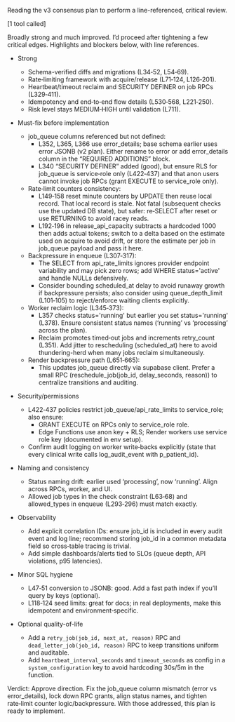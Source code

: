 Reading the v3 consensus plan to perform a line-referenced, critical review.

[1 tool called]

Broadly strong and much improved. I’d proceed after tightening a few critical edges. Highlights and blockers below, with line references.

- Strong
  - Schema-verified diffs and migrations (L34‑52, L54‑69).
  - Rate‑limiting framework with acquire/release (L71‑124, L126‑201).
  - Heartbeat/timeout reclaim and SECURITY DEFINER on job RPCs (L329‑411).
  - Idempotency and end‑to‑end flow details (L530‑568, L221‑250).
  - Risk level stays MEDIUM‑HIGH until validation (L711).

- Must-fix before implementation
  - job_queue columns referenced but not defined:
    - L352, L365, L366 use error_details; base schema earlier uses error JSONB (v2 plan). Either rename to error or add error_details column in the “REQUIRED ADDITIONS” block.
    - L340 “SECURITY DEFINER” added (good), but ensure RLS for job_queue is service‑role only (L422‑437) and that anon users cannot invoke job RPCs (grant EXECUTE to service_role only).
  - Rate‑limit counters consistency:
    - L149‑158 reset minute counters by UPDATE then reuse local record. That local record is stale. Not fatal (subsequent checks use the updated DB state), but safer: re‑SELECT after reset or use RETURNING to avoid racey reads.
    - L192‑196 in release_api_capacity subtracts a hardcoded 1000 then adds actual tokens; switch to a delta based on the estimate used on acquire to avoid drift, or store the estimate per job in job_queue payload and pass it here.
  - Backpressure in enqueue (L307‑317):
    - The SELECT from api_rate_limits ignores provider endpoint variability and may pick zero rows; add WHERE status='active' and handle NULLs defensively.
    - Consider bounding scheduled_at delay to avoid runaway growth if backpressure persists; also consider using queue_depth_limit (L101‑105) to reject/enforce waiting clients explicitly.
  - Worker reclaim logic (L345‑373):
    - L357 checks status='running' but earlier you set status='running' (L378). Ensure consistent status names (‘running’ vs ‘processing’ across the plan).
    - Reclaim promotes timed‑out jobs and increments retry_count (L351). Add jitter to rescheduling (scheduled_at) here to avoid thundering-herd when many jobs reclaim simultaneously.
  - Render backpressure path (L651‑665):
    - This updates job_queue directly via supabase client. Prefer a small RPC (reschedule_job(job_id, delay_seconds, reason)) to centralize transitions and auditing.

- Security/permissions
  - L422‑437 policies restrict job_queue/api_rate_limits to service_role; also ensure:
    - GRANT EXECUTE on RPCs only to service_role role.
    - Edge Functions use anon key + RLS; Render workers use service role key (documented in env setup).
  - Confirm audit logging on worker write‑backs explicitly (state that every clinical write calls log_audit_event with p_patient_id).

- Naming and consistency
  - Status naming drift: earlier used ‘processing’, now ‘running’. Align across RPCs, worker, and UI.
  - Allowed job types in the check constraint (L63‑68) and allowed_types in enqueue (L293‑296) must match exactly.

- Observability
  - Add explicit correlation IDs: ensure job_id is included in every audit event and log line; recommend storing job_id in a common metadata field so cross‑table tracing is trivial.
  - Add simple dashboards/alerts tied to SLOs (queue depth, API violations, p95 latencies).

- Minor SQL hygiene
  - L47‑51 conversion to JSONB: good. Add a fast path index if you’ll query by keys (optional).
  - L118‑124 seed limits: great for docs; in real deployments, make this idempotent and environment‑specific.

- Optional quality-of-life
  - Add a `retry_job(job_id, next_at, reason)` RPC and `dead_letter_job(job_id, reason)` RPC to keep transitions uniform and auditable.
  - Add `heartbeat_interval_seconds` and `timeout_seconds` as config in a `system_configuration` key to avoid hardcoding 30s/5m in the function.

Verdict: Approve direction. Fix the job_queue column mismatch (error vs error_details), lock down RPC grants, align status names, and tighten rate‑limit counter logic/backpressure. With those addressed, this plan is ready to implement.